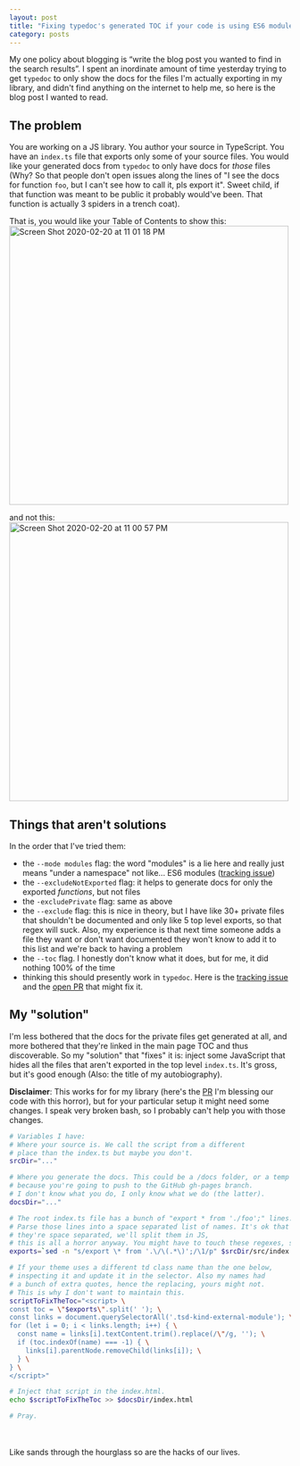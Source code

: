 ```yaml
---
layout: post
title: "Fixing typedoc's generated TOC if your code is using ES6 modules"
category: posts
---
```

My one policy about blogging is “write the blog post you wanted to find in the search results”.
I spent an inordinate amount of time yesterday trying to get `typedoc` to only show the docs
for the files I'm actually exporting in my library, and didn't find anything
on the internet to help me, so here is the blog post I wanted to read.

## The problem
You are working on a JS library. You author your source in TypeScript. You have
an `index.ts` file that exports only some of your source files. You would like
your generated docs from `typedoc` to only have docs for _those_ files (Why? So
that people don't open issues along the lines of "I see the docs for function `foo`,
but I can't see how to call it, pls export it". Sweet child, if that
function was meant to be public it probably would've been. That function is
actually 3 spiders in a trench coat).

That is, you would like your Table of Contents to show this:
<img width="500" alt="Screen Shot 2020-02-20 at 11 01 18 PM" src="https://user-images.githubusercontent.com/1369170/75011632-f396cb80-5434-11ea-97c7-708a94e932fe.png">

and not this:
<img width="500" alt="Screen Shot 2020-02-20 at 11 00 57 PM" src="https://user-images.githubusercontent.com/1369170/75011626-f09bdb00-5434-11ea-859b-ab195c5f1b47.png">

## Things that aren't solutions
In the order that I've tried them:
- the `--mode modules` flag: the word "modules" is a lie here and really just means
"under a namespace" not like... ES6 modules ([tracking issue](https://github.com/TypeStrong/typedoc/issues/109))
- the `--excludeNotExported` flag: it helps to generate docs for only the
exported _functions_, but not files
- the `-excludePrivate` flag: same as above
- the `--exclude` flag: this is nice in theory, but I have like 30+ private
files that shouldn't be documented and only like 5 top level exports, so that regex
will suck. Also, my experience is that next time someone adds a file they want or
don't want documented they won't know to add it to this list and we're back to having a problem
- the `--toc` flag. I honestly don't know what it does, but for me, it did nothing 100% of the time
- thinking this should presently work in `typedoc`. Here is the [tracking issue](https://github.com/TypeStrong/typedoc/issues/639)
and the [open PR](https://github.com/TypeStrong/typedoc/pull/1184) that might fix it.

## My "solution"
I'm less bothered that the docs for the private files get generated at all,
and more bothered that they're linked in the main page TOC and thus discoverable.
So my "solution" that "fixes" it is: inject some JavaScript that hides all the files that aren't
exported in the top level `index.ts`. It's gross, but it's good enough (Also: the
title of my autobiography).

**Disclaimer**: This works for for my library (here's the [PR](https://github.com/tensorflow/magenta-js/pull/409/files#diff-1853dafcee10b39c22a19539ff8fd11cR67) I'm blessing our code
with this horror), but for your particular setup it might need some changes. I
speak very broken bash, so I probably can't help you with those changes.

```sh
# Variables I have:
# Where your source is. We call the script from a different
# place than the index.ts but maybe you don't.
srcDir="..."

# Where you generate the docs. This could be a /docs folder, or a temp one
# because you're going to push to the GitHub gh-pages branch.
# I don't know what you do, I only know what we do (the latter).
docsDir="..."

# The root index.ts file has a bunch of "export * from './foo';" lines.
# Parse those lines into a space separated list of names. It's ok that
# they're space separated, we'll split them in JS,
# this is all a horror anyway. You might have to touch these regexes, sry.
exports=`sed -n "s/export \* from '.\/\(.*\)';/\1/p" $srcDir/src/index.ts`

# If your theme uses a different td class name than the one below,
# inspecting it and update it in the selector. Also my names had
# a bunch of extra quotes, hence the replacing, yours might not.
# This is why I don't want to maintain this.
scriptToFixTheToc="<script> \
const toc = \"$exports\".split(' '); \
const links = document.querySelectorAll('.tsd-kind-external-module'); \
for (let i = 0; i < links.length; i++) { \
  const name = links[i].textContent.trim().replace(/\"/g, ''); \
  if (toc.indexOf(name) === -1) { \
    links[i].parentNode.removeChild(links[i]); \
  } \
} \
</script>"

# Inject that script in the index.html.
echo $scriptToFixTheToc >> $docsDir/index.html

# Pray.
```

<br>
<br>
Like sands through the hourglass so are the hacks of our lives.
